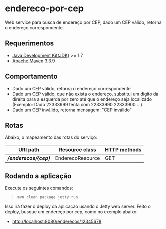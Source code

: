 endereco-por-cep
==========================================================

Web service para busca de endereço por CEP, dado um CEP válido, retorna o endereço correspondente.

## Requerimentos

 - [Java Development Kit(JDK)](http://www.oracle.com/technetwork/pt/java/javase/downloads/index.html) >= 1.7
 - [Apache Maven](https://maven.apache.org/) 3.3.9

## Comportamento

 - Dado um CEP válido, retorna o endereço correspondente
 - Dado um CEP válido, que não exista o endereço, substitui um digito da direita para a esquerda por zero até que o endereço seja localizado
   (Exemplo: Dado 22333999 tenta com 22333990 22333900 ...)
 - Dado um CEP inválido, retorna mensagem: "CEP inválido"

Rotas
--------

Abaixo, o mapeamento das rotas do serviço:

URI path                        | Resource class            | HTTP methods
------------------------------- | ------------------------- | --------------
**_/enderecos/{cep}_**          | EnderecoResource            | GET

Rodando a aplicação
-------------------

Execute os seguintes comandos:

>     mvn clean package jetty:run

Isso irá fazer o deploy da aplicação usando o Jetty web server. Feito o deploy,
busque um endereço por cep, como no exemplo abaixo: 

-   <http://localhost:8080/enderecos/12345678>
